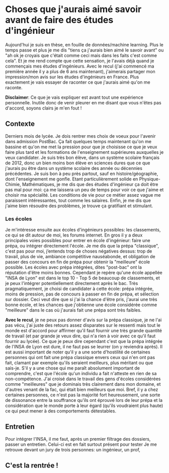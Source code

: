 # Choses que j'aurais aimé savoir avant de faire des études d'ingénieur

Aujourd'hui je suis en thèse, en fouille de données/machine learning. Plus le temps passe et plus je me dis "tiens ça j'aurais bien aimé le savoir avant" ou "ah ok je croyais que c'était comme ceci mais dans les faits c'est comme cela". 
Et je me rend compte que cette sensation, je l'avais déjà quand je commençais mes études d'ingénieurs. Avec le recul (j'ai commencé ma première année il y a plus de 6 ans maintenant), j'aimerais partager mon impression/mon avis sur les études d'ingénieurs en France. Plus exactement je vais essayer de raconter ce que j'aurais aimé qu'on me raconte.

**Disclaimer**: Ce que je vais expliquer est avant tout une expérience personnelle. Inutile donc de venir pleurer en me disant que vous n'êtes pas d'accord, soyons clairs je m'en fout ! 

## Contexte
Derniers mois de lycée. Je dois rentrer mes choix de voeux pour l'avenir dans admission PostBac. Ça fait quelques temps maintenant qu'on me bassine et qu'on me met la pression pour que je choisisse ce que je veux faire plus tard et les formations de l'enseignement supérieures auxquelles je veux candidater. 
Je suis très bon élève, dans un système scolaire français de 2012, donc un bien moins bon élève en sciences dures que ce que j'aurais pu être dans un système scolaire des année ou décennies précédentes. Je suis bon à peu près partout, sauf en histoire/géographie, dont l'enseignement me gonfle. Etant particulièrement solide en Physique-Chimie, Mathématiques, je me dis que des études d'ingénieur ça doit être pas mal pour moi: ça me laissera un peu de temps pour voir ce que j'aime et choisir ma spécialité. Les conditions de vie pour ce métier assez vague me paraissent intéressantes, tout comme les salaires. Enfin, je me dis que j'aime bien résoudre des problèmes, je trouve ça gratifiant et stimulant. 

### Les écoles
Je m'intéresse ensuite aux écoles d'ingénieurs possibles: les classements, ce qui se dit autour de moi, les forums internet. En gros il y a deux principales voies possibles pour entrer en école d'ingénieur: faire une prépa, ou intégrer directement l'école. Je me dis que la prépa "classique", c'est pas pour moi, j’entends trop de choses négatives dessus: trop de travail, plus de vie, ambiance compétitive nauséabonde, et obligation de passer des concours en fin de prépa pour obtenir la "meilleure" école possible. Les écoles avec prépa intégrées, dites "post-bac" ont la réputation d'être moins bonnes.  Cependant je repère qu'une école appellée "INSA de Lyon" est dans le top 10 - Top 5 de beaucoup de classements, et je peux l'intégrer potentiellement directement après le bac. Très pragmatiquement, je choisi de candidater à cette école: prépa intégrée, moins de pression, pas de concours à passer en fin de prépa, et sélection sur dossier. Ceci veut dire que si j'ai la chance d'être pris, j'aurai une très bonne école, et les chances que j'obtienne une école considérée comme "meilleure" dans le cas où j'aurais fait une prépa sont très faibles.

**Avec le recul**, je ne peux pas donner d'avis sur la prépa classique, je ne l'ai pas vécu, j'ai juste des retours assez disparates sur le ressenti mais tout le monde est d'accord pour affirmer qu'il faut fournir une très grande quantité de travail (et par grande je veux dire, qui n'a rien à voir avec ce qu'il faut fournir au lycée). Ce que je peux dire cependant c'est que la prépa intégrée de l'INSA de Lyon est dure, il ne faut pas se leurrer (on y reviendra après). Il est aussi important de noter qu'il y a une sorte d'hostilité de certaines personnes qui ont fait une prépa classique envers ceux qui n'en ont pas fait, clamant par exemple qu'ils seraient meilleurs, plus méritant ou que sais-je. S'il y a une chose qui me paraît absolument important de comprendre, c'est que l'école qu'un individu a fait n'atteste en rien de sa non-compétence. J'ai croisé dans le travail des gens d'écoles considérées comme "meilleures" que je dominais très clairement dans mon domaine, et d'autres venant de la fac, qui était bien meilleurs que moi. Bref, il y a chez certaines personnes, ce n'est pas la majorité fort heureusement, une sorte de dissonance entre la souffrance qu'ils ont éprouvé lors de leur prépa et la considération que le monde porte à leur égard (qu'ils voudraient plus haute) ce qui peut mener à des comportements détestables.

## Entretien
Pour intégrer l'INSA, il me faut, après un premier filtrage des dossiers, passer un entretien. Celui-ci est en fait surtout présent pour tester 
Je me retrouve devant un jury de trois personnes: un ingénieur, un prof, 

## C'est la rentrée !





